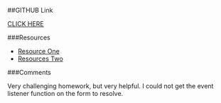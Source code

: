 ##GITHUB Link

[CLICK HERE](https://github.com/epuigsant/hw_listeners_puig_elsie)

###Resources

* [Resource One](https://developer.mozilla.org/en-US/docs/Web/API/EventTarget/addEventListener)
* [Resources Two](http://stackoverflow.com/questions/6480060/how-do-i-listen-for-triple-clicks-in-javascript)

###Comments

Very challenging homework, but very helpful. I could not get the event listener function on the form to resolve. 


